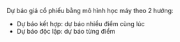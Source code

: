 Dự báo giá cổ phiếu bằng mô hình học máy theo 2 hướng:
- Dự báo kết hợp: dự báo nhiều điểm cùng lúc
- Dự báo độc lập: dự báo từng điểm

